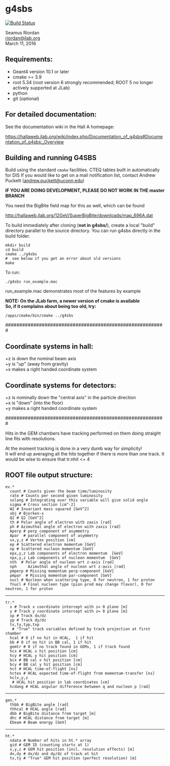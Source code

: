 # g4sbs
[![Build Status](https://travis-ci.org/JeffersonLab/g4sbs.svg?branch=master)](https://travis-ci.org/JeffersonLab/g4sbs)

Seamus Riordan  
riordan@jlab.org  
March 11, 2016  

## Requirements:

- Geant4 version 10.1 or later
- cmake >= 3.9
- root 5.34 (root version 6 strongly recommended; ROOT 5 no longer actively supported at JLab)
- python
- git (optional)
## For detailed documentation:
See the documentation wiki in the Hall A homepage:

https://hallaweb.jlab.org/wiki/index.php/Documentation_of_g4sbs#Documentation_of_g4sbs:_Overview

## Building and running G4SBS
Build using the standard `cmake` facilities. CTEQ tables built in automatically for DIS
If you would like to get on a mail notification list, contact Andrew Puckett (andrew.puckett@uconn.edu)

**IF YOU ARE DOING DEVELOPMENT, PLEASE DO NOT WORK IN THE master BRANCH**

You need the BigBite field map for this as well, which can be found

http://hallaweb.jlab.org/12GeV/SuperBigBite/downloads/map_696A.dat

To build immediately after cloning (**not in g4sbs/**), create a local "build" directory parallel to the source directory. You can run g4sbs directly in the build folder. 

```shell
mkdir build
cd build
cmake ../g4sbs
#  see below if you get an error about old versions
make
```
To run:
```shell
./g4sbs run_example.mac
```

run_example.mac demonstrates most of the features by example


**NOTE:  On the JLab farm, a newer version of cmake is available**  
**So, if it complains about being too old, try:**
```shell
/apps/cmake/bin/cmake ../g4sbs  
```
#########################################################

## Coordinate systems in hall:

+z is down the nominal beam axis  
+y is "up" (away from gravity)  
+x makes a right handed coordinate system  

## Coordinate systems for detectors:

+z is nominally down the "central axis" in the particle direction  
+x is "down" (into the floor)  
+y makes a right handed coordinate system  

#########################################################

Hits in the GEM chambers have tracking performed on them doing
straight line fits with resolutions.

At the moment tracking is done in a very dumb way for simplicity!  
It will end up averaging all the hits together if there is more 
than one track.  It would be wise to ensure that tr.nhit <= 4

## ROOT file output structure:

```shell
ev.*  
  count # Counts given the beam time/luminosity  
  rate # Counts per second given luminosity  
  solang # Integrating over this variable will give solid angle   
  sigma # Cross section [cm^-2]  
  W2 # Invariant mass squared [GeV^2]  
  xbj # Bjorken-x  
  Q2 # Q2 [GeV^2]  
  th # Polar angle of electron with zaxis [rad]  
  ph # Azimuthal angle of electron with zaxis [rad]  
  Aperp # perp component of asymmetry  
  Apar  # parallel component of asymmetry  
  vx,y,z # Vertex position [cm]  
  ep # Scattered electron momentum [GeV]  
  np # Scattered nucleon momentum [GeV]  
  epx,y,z Lab components of electron momentum  [GeV]  
  npx,y,z Lab components of nucleon momentum  [GeV]  
  nth  # Polar angle of nucleon wrt z-axis [rad]  
  nph     Azimuthal angle of nucleon wrt z-axis [rad]  
  pmperp # Missing momentum perp-component [GeV]  
  pmpar  # Missing momentum par-component [GeV]  
  nucl # Nucleon when scattering type, 0 for neutron, 1 for proton  
  fnucl # Final nucleon type (pion prod may change flavor), 0 for neutron, 1 for proton  
```
-----------------------------------------------
```shell
tr.*
  x # Track x coordinate intercept with z= 0 plane [m]
  y # Track y coordinate intercept with z= 0 plane [m]
  xp # Track dx/dz
  yp # Track dy/dz
  tx,ty,typ,txp
   # "True" track variables defined by track projection at first chamber
  hcal # 0 if no hit in HCAL,  1 if hit
  bb # 0 if no hit in BB cal, 1 if hit
  gemtr # 0 if no track found in GEMs, 1 if track found
  hcx # HCAL x hit position [cm]
  hcy # HCAL y hit position [cm]
  bcx # BB cal x hit position [cm]
  bcy # BB cal y hit position [cm]
  hct # HCAL time-of-flight [ns]
  hctex # HCAL expected time-of-flight from momentum-transfer [ns]
  hclx,y,z
   # HCAL hit position in lab coordinates [cm]
  hcdang # HCAL angular difference between q and nucleon p [rad]
```
-----------------------------------------------
```shell
gen.*
  thbb # BigBite angle [rad]
  thhcal # HCAL angle [rad]
  dbb # BigBite distance from target [m]
  dhc # HCAL distance from target [m]
  Ebeam # Beam energy [GeV]
```

-----------------------------------------------
```shell
ht.*
  ndata # Number of hits in ht.* array
  gid # GEM ID (counting starts at 1)
  x,y,z # GEM hit position (incl. resolution effects) [m]
  dx,dy # dx/dz and dy/dz of track at hit
  tx,ty # "True" GEM hit position (perfect resolution) [m]
```



